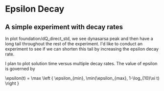 # Epsilon Decay
## A simple experiment with decay rates

In plot foundation/dQ_direct_std, we see dynasarsa peak and then have a long tail throughout the rest of the experiment.
I'd like to conduct an experiment to see if we can shorten this tail by increasing the epsilon decay rate.

I plan to plot solution time versus multiple decay rates. The value of epsilon is governed by

\epsilon(t) = \max \left \{ \epsilon_{min}, \min(\epsilon_{max}, 1-\log_{10}\xi t) \right \}
